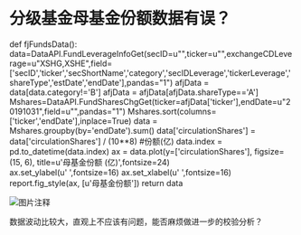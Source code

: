 # 分级基金母基金份额数据有误？

def fjFundsData():
    data=DataAPI.FundLeverageInfoGet(secID=u"",ticker=u"",exchangeCDLeverage=u"XSHG,XSHE",field=['secID','ticker','secShortName','category','secIDLeverage','tickerLeverage','shareType','estDate','endDate'],pandas="1")
    afjData = data[data.category!='B']
    afjData = afjData[afjData.shareType=='A']
    Mshares=DataAPI.FundSharesChgGet(ticker=afjData['ticker'],endDate=u"20191031",field=u"",pandas="1")
    Mshares.sort(columns=['ticker','endDate'],inplace=True)
    data = Mshares.groupby(by='endDate').sum()
    data['circulationShares'] = data['circulationShares'] / (10**8) #份额(亿)
    data.index = pd.to_datetime(data.index)
    ax = data.plot(y=['circulationShares'], figsize=(15, 6), title=u'母基金份额 (亿)',fontsize=24)    
    ax.set_ylabel(u' ',fontsize=16)
    ax.set_xlabel(u' ',fontsize=16)
    report.fig_style(ax, [u'母基金份额'])
    return data

![图片注释](http://storage-uqer.datayes.com/55ffde14f9f06c597165ef28/23914a24-12b1-11ea-9301-0242ac140002)

   数据波动比较大，直观上不应该有问题，能否麻烦做进一步的校验分析？
  
      